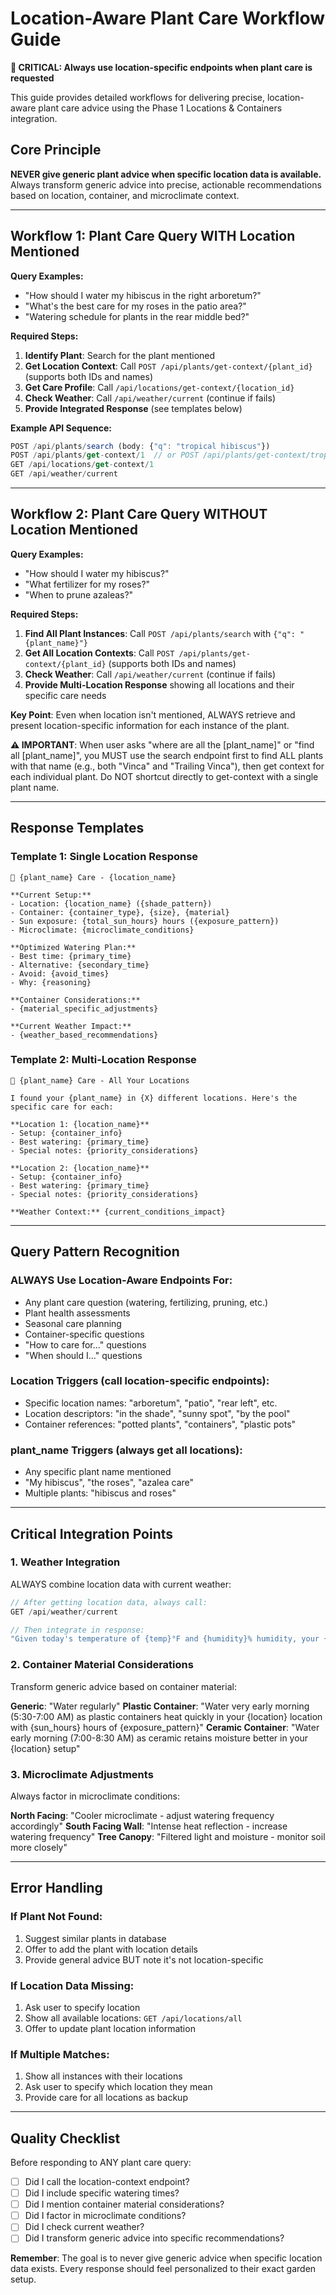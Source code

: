 # Location-Aware Plant Care Workflow Guide

**📍 CRITICAL: Always use location-specific endpoints when plant care is requested**

This guide provides detailed workflows for delivering precise, location-aware plant care advice using the Phase 1 Locations & Containers integration.

## Core Principle

**NEVER give generic plant advice when specific location data is available.** Always transform generic advice into precise, actionable recommendations based on location, container, and microclimate context.

---

## Workflow 1: Plant Care Query WITH Location Mentioned

**Query Examples:**
- "How should I water my hibiscus in the right arboretum?"
- "What's the best care for my roses in the patio area?"
- "Watering schedule for plants in the rear middle bed?"

**Required Steps:**
1. **Identify Plant**: Search for the plant mentioned
2. **Get Location Context**: Call `POST /api/plants/get-context/{plant_id}` (supports both IDs and names)
3. **Get Care Profile**: Call `/api/locations/get-context/{location_id}` 
4. **Check Weather**: Call `/api/weather/current` (continue if fails)
5. **Provide Integrated Response** (see templates below)

**Example API Sequence:**
```javascript
POST /api/plants/search (body: {"q": "tropical hibiscus"})
POST /api/plants/get-context/1  // or POST /api/plants/get-context/tropical hibiscus
GET /api/locations/get-context/1
GET /api/weather/current
```

---

## Workflow 2: Plant Care Query WITHOUT Location Mentioned

**Query Examples:**
- "How should I water my hibiscus?"
- "What fertilizer for my roses?"
- "When to prune azaleas?"

**Required Steps:**
1. **Find All Plant Instances**: Call `POST /api/plants/search` with `{"q": "{plant_name}"}`
2. **Get All Location Contexts**: Call `POST /api/plants/get-context/{plant_id}` (supports both IDs and names)
3. **Check Weather**: Call `/api/weather/current` (continue if fails)
4. **Provide Multi-Location Response** showing all locations and their specific care needs

**Key Point**: Even when location isn't mentioned, ALWAYS retrieve and present location-specific information for each instance of the plant.

**⚠️ IMPORTANT**: When user asks "where are all the [plant_name]" or "find all [plant_name]", you MUST use the search endpoint first to find ALL plants with that name (e.g., both "Vinca" and "Trailing Vinca"), then get context for each individual plant. Do NOT shortcut directly to get-context with a single plant name.

---

## Response Templates

### Template 1: Single Location Response
```
🌺 {plant_name} Care - {location_name}

**Current Setup:**
- Location: {location_name} ({shade_pattern})
- Container: {container_type}, {size}, {material}
- Sun exposure: {total_sun_hours} hours ({exposure_pattern})
- Microclimate: {microclimate_conditions}

**Optimized Watering Plan:**
- Best time: {primary_time}
- Alternative: {secondary_time}
- Avoid: {avoid_times}
- Why: {reasoning}

**Container Considerations:**
- {material_specific_adjustments}

**Current Weather Impact:**
- {weather_based_recommendations}
```

### Template 2: Multi-Location Response
```
🌺 {plant_name} Care - All Your Locations

I found your {plant_name} in {X} different locations. Here's the specific care for each:

**Location 1: {location_name}**
- Setup: {container_info}
- Best watering: {primary_time}
- Special notes: {priority_considerations}

**Location 2: {location_name}**
- Setup: {container_info}
- Best watering: {primary_time}
- Special notes: {priority_considerations}

**Weather Context:** {current_conditions_impact}
```

---

## Query Pattern Recognition

### ALWAYS Use Location-Aware Endpoints For:
- Any plant care question (watering, fertilizing, pruning, etc.)
- Plant health assessments
- Seasonal care planning
- Container-specific questions
- "How to care for..." questions
- "When should I..." questions

### Location Triggers (call location-specific endpoints):
- Specific location names: "arboretum", "patio", "rear left", etc.
- Location descriptors: "in the shade", "sunny spot", "by the pool"
- Container references: "potted plants", "containers", "plastic pots"

### plant_name Triggers (always get all locations):
- Any specific plant name mentioned
- "My hibiscus", "the roses", "azalea care"
- Multiple plants: "hibiscus and roses"

---

## Critical Integration Points

### 1. Weather Integration
ALWAYS combine location data with current weather:
```javascript
// After getting location data, always call:
GET /api/weather/current

// Then integrate in response:
"Given today's temperature of {temp}°F and {humidity}% humidity, your {plant} in {location} should be watered {timing} because {location_specific_reasoning}"
```

### 2. Container Material Considerations
Transform generic advice based on container material:

**Generic**: "Water regularly"
**Plastic Container**: "Water very early morning (5:30-7:00 AM) as plastic containers heat quickly in your {location} location with {sun_hours} hours of {exposure_pattern}"
**Ceramic Container**: "Water early morning (7:00-8:30 AM) as ceramic retains moisture better in your {location} setup"

### 3. Microclimate Adjustments
Always factor in microclimate conditions:

**North Facing**: "Cooler microclimate - adjust watering frequency accordingly"
**South Facing Wall**: "Intense heat reflection - increase watering frequency"
**Tree Canopy**: "Filtered light and moisture - monitor soil more closely"

---

## Error Handling

### If Plant Not Found:
1. Suggest similar plants in database
2. Offer to add the plant with location details
3. Provide general advice BUT note it's not location-specific

### If Location Data Missing:
1. Ask user to specify location
2. Show all available locations: `GET /api/locations/all`
3. Offer to update plant location information

### If Multiple Matches:
1. Show all instances with their locations
2. Ask user to specify which location they mean
3. Provide care for all locations as backup

---

## Quality Checklist

Before responding to ANY plant care query:
- [ ] Did I call the location-context endpoint?
- [ ] Did I include specific watering times?
- [ ] Did I mention container material considerations?
- [ ] Did I factor in microclimate conditions?
- [ ] Did I check current weather?
- [ ] Did I transform generic advice into specific recommendations?

**Remember**: The goal is to never give generic advice when specific location data exists. Every response should feel personalized to their exact garden setup.